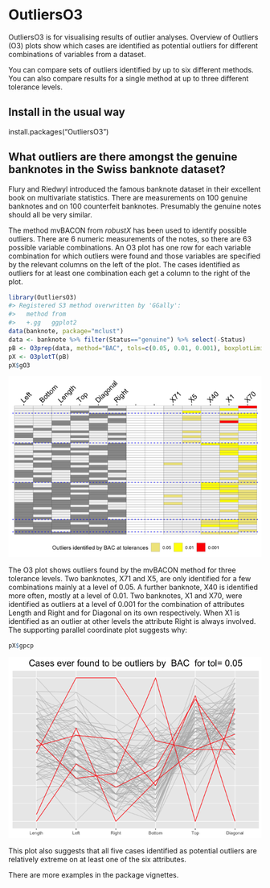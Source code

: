 <!-- README.md is generated from README.Rmd. Please edit that file -->

# OutliersO3

OutliersO3 is for visualising results of outlier analyses. Overview of
Outliers (O3) plots show which cases are identified as potential
outliers for different combinations of variables from a dataset.

You can compare sets of outliers identified by up to six different
methods. You can also compare results for a single method at up to three
different tolerance
levels.

## Install in the usual way

install.packages(“OutliersO3”)

## What outliers are there amongst the genuine banknotes in the Swiss banknote dataset?

Flury and Riedwyl introduced the famous banknote dataset in their
excellent book on multivariate statistics. There are measurements on 100
genuine banknotes and on 100 counterfeit banknotes. Presumably the
genuine notes should all be very similar.

The method mvBACON from *robustX* has been used to identify possible
outliers. There are 6 numeric measurements of the notes, so there are 63
possible variable combinations. An O3 plot has one row for each variable
combination for which outliers were found and those variables are
specified by the relevant columns on the left of the plot. The cases
identified as outliers for at least one combination each get a column to
the right of the plot.

``` r
library(OutliersO3)
#> Registered S3 method overwritten by 'GGally':
#>   method from   
#>   +.gg   ggplot2
data(banknote, package="mclust")
data <- banknote %>% filter(Status=="genuine") %>% select(-Status)
pB <- O3prep(data, method="BAC", tols=c(0.05, 0.01, 0.001), boxplotLimits=c(6,10,12))
pX <- O3plotT(pB)
pX$gO3
```

![](man/figures/README-unnamed-chunk-3-1.png)<!-- -->

The O3 plot shows outliers found by the mvBACON method for three
tolerance levels. Two banknotes, X71 and X5, are only identified for a
few combinations mainly at a level of 0.05. A further banknote, X40 is
identified more often, mostly at a level of 0.01. Two banknotes, X1 and
X70, were identified as outliers at a level of 0.001 for the combination
of attributes Length and Right and for Diagonal on its own respectively.
When X1 is identified as an outlier at other levels the attribute Right
is always involved. The supporting parallel coordinate plot suggests
why:

``` r
pX$gpcp
```

![](man/figures/README-unnamed-chunk-4-1.png)<!-- -->

This plot also suggests that all five cases identified as potential
outliers are relatively extreme on at least one of the six attributes.

There are more examples in the package vignettes.
